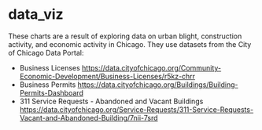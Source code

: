# data_viz

These charts are a result of exploring data on urban blight, construction activity, and economic activity in Chicago.
They use datasets from the City of Chicago Data Portal:
- Business Licenses https://data.cityofchicago.org/Community-Economic-Development/Business-Licenses/r5kz-chrr
- Business Permits https://data.cityofchicago.org/Buildings/Building-Permits-Dashboard
- 311 Service Requests - Abandoned and Vacant Buildings https://data.cityofchicago.org/Service-Requests/311-Service-Requests-Vacant-and-Abandoned-Building/7nii-7srd

